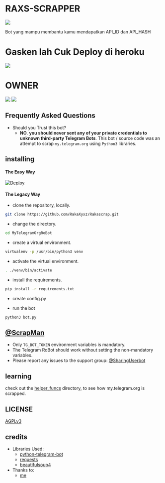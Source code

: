 
# RAXS-SCRAPPER

[<img src="https://telegra.ph/file/aec6cbc4249c30b1a0301.jpg">](https://t.me/RaxScraper)


Bot yang mampu membantu kamu mendapatkan API_ID dan API_HASH

# Gasken lah Cuk Deploy di heroku

<a href="https://heroku.com/deploy?template=https://github.com/rakaxyxz/RaxsScraper"><img src="https://img.shields.io/badge/DEPLOY DI-HEROKU-blue?style=for-the-badge&logo=heroku" /></a>

# OWNER

<a href="https://t.me/ImThelastKingMs"><img src="https://img.shields.io/badge/OwnerGanteng-black?style=for-the-badge&logo=telegram" /></a>
<a href="https://t.me/kenkanrobot"><img src="https://img.shields.io/badge/DEMO-BOT-gold?style=for-the-badge&logo=telegram" /></a>



## Frequently Asked Questions

- Should you Trust this bot?
  - **NO**. __you should never sent any of your private credentials to unknown third-party Telegram Bots__. This bot / source code was an attempt to scrap `my.telegram.org` using `Python3` libraries.


## installing

#### The Easy Way

[![Deploy](https://www.herokucdn.com/deploy/button.svg)](https://heroku.com/deploy)


#### The Legacy Way

- clone the repository, locally.
```sh
git clone https://github.com/RakaXyxz/Rakascrap.git
```

- change the directory.
```sh
cd MyTelegramOrgRoBot
```

- create a virtual environment.
```sh
virtualenv -p /usr/bin/python3 venv
```

- activate the virtual environment.
```sh
. ./venv/bin/activate
```

- install the requirements.
```sh
pip install -r requirements.txt
```

- create config.py

- run the bot
```sh
python3 bot.py
```

## [@ScrapMan](https://telegram.dog/scrapmanbot)

- Only `TG_BOT_TOKEN` environment variables is mandatory.
- The Telegram RoBot should work without setting the non-mandatory variables.
- Please report any issues to the support group: [@SharingUserbot](https://t.me/SharingUserbot)


## learning

check out the [helper_funcs](https://github.com/Rakaxyxz/RakaScrap/tree/master/helper_funcs) directory, to see how my.telegram.org is scrapped.

## LICENSE
[AGPLv3](https://github.com/Rakaxyxz/RakaScrap/blob/master/LICENSE)

## credits

- Libraries Used:
  - [python-telegram-bot](https://github.com/python-telegram-bot/python-telegram-bot)
  - [requests](https://github.com/psf/requests)
  - [beautifulsoup4](https://pypi.org/project/beautifulsoup4)
- Thanks to:
  - [me](https://tx.me/ImThelastkinggMs)
